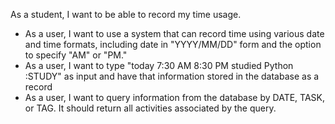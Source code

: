 As a student, I want to be able to record my time usage.  

- As a user, I want to use a system that can record time using various date and time formats, including date in "YYYY/MM/DD" form and the option to specify "AM" or "PM."
- As a user, I want to type "today 7:30 AM 8:30 PM studied Python :STUDY" as input and have that information stored in the database as a record
- As a user, I want to query information from the database by DATE, TASK, or TAG. It should return all activities associated by the query.
